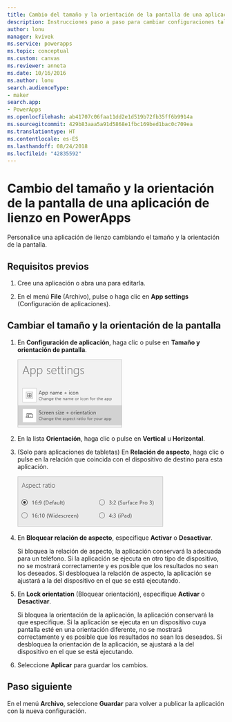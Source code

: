```yaml
---
title: Cambio del tamaño y la orientación de la pantalla de una aplicación de lienzo | Microsoft Docs
description: Instrucciones paso a paso para cambiar configuraciones tales como el tamaño y la orientación de la pantalla de una aplicación de lienzo en PowerApps
author: lonu
manager: kvivek
ms.service: powerapps
ms.topic: conceptual
ms.custom: canvas
ms.reviewer: anneta
ms.date: 10/16/2016
ms.author: lonu
search.audienceType:
- maker
search.app:
- PowerApps
ms.openlocfilehash: ab41707c06faa11dd2e1d519b72fb35ff6b9914a
ms.sourcegitcommit: 429b83aaa5a91d5868e1fbc169bed1bac0c709ea
ms.translationtype: HT
ms.contentlocale: es-ES
ms.lasthandoff: 08/24/2018
ms.locfileid: "42835592"
---
```

# <a name="change-screen-size-and-orientation-of-a-canvas-app-in-powerapps"></a>Cambio del tamaño y la orientación de la pantalla de una aplicación de lienzo en PowerApps
Personalice una aplicación de lienzo cambiando el tamaño y la orientación de la pantalla.

## <a name="prerequisites"></a>Requisitos previos
1. Cree una aplicación o abra una para editarla.

2. En el menú **File** (Archivo), pulse o haga clic en **App settings** (Configuración de aplicaciones).

## <a name="change-screen-size-and-orientation"></a>Cambiar el tamaño y la orientación de la pantalla
1. En **Configuración de aplicación**, haga clic o pulse en **Tamaño y orientación de pantalla**.

    ![Opción para cambiar el tamaño y la orientación de la pantalla de una aplicación](./media/set-aspect-ratio-portrait-landscape/size-orientation.png)

2. En la lista **Orientación**, haga clic o pulse en **Vertical** u **Horizontal**.

3. (Solo para aplicaciones de tabletas) En **Relación de aspecto**, haga clic o pulse en la relación que coincida con el dispositivo de destino para esta aplicación.

    ![Cambiar la relación de aspecto de una aplicación de tableta](./media/set-aspect-ratio-portrait-landscape/aspect-tablet.png)

4. En **Bloquear relación de aspecto**, especifique **Activar** o **Desactivar**.

    Si bloquea la relación de aspecto, la aplicación conservará la adecuada para un teléfono. Si la aplicación se ejecuta en otro tipo de dispositivo, no se mostrará correctamente y es posible que los resultados no sean los deseados. Si desbloquea la relación de aspecto, la aplicación se ajustará a la del dispositivo en el que se está ejecutando.

5. En **Lock orientation** (Bloquear orientación), especifique **Activar** o **Desactivar**.

    Si bloquea la orientación de la aplicación, la aplicación conservará la que especifique. Si la aplicación se ejecuta en un dispositivo cuya pantalla esté en una orientación diferente, no se mostrará correctamente y es posible que los resultados no sean los deseados. Si desbloquea la orientación de la aplicación, se ajustará a la del dispositivo en el que se está ejecutando.

6. Seleccione **Aplicar** para guardar los cambios.

## <a name="next-step"></a>Paso siguiente
En el menú **Archivo**, seleccione **Guardar** para volver a publicar la aplicación con la nueva configuración.
